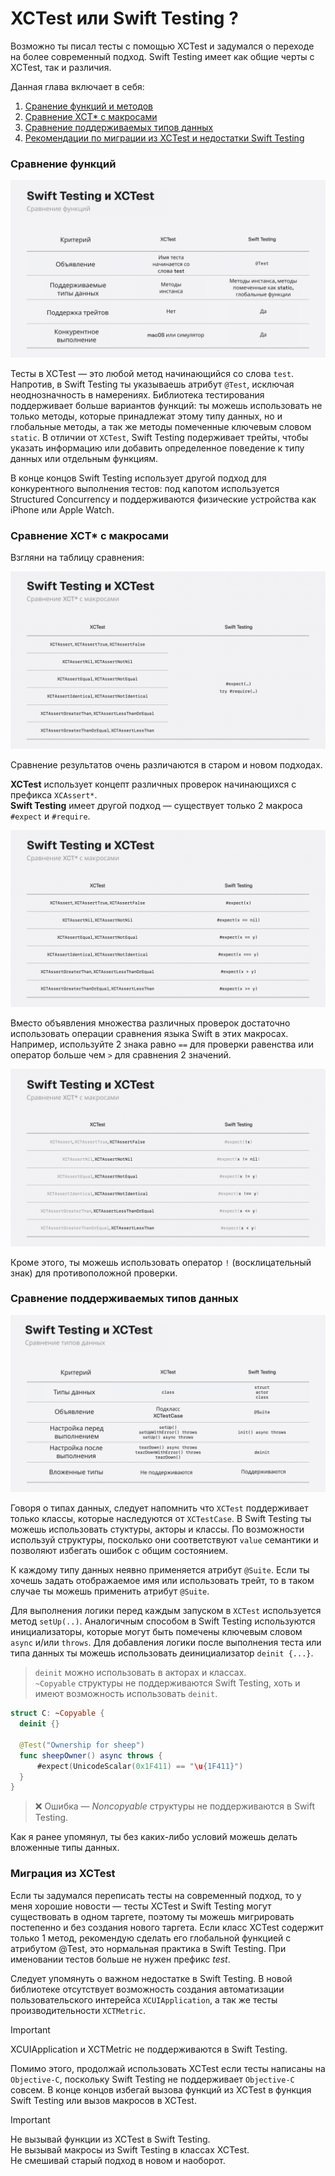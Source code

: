 # XCTest или Swift Testing ?

Возможно ты писал тесты с помощью XCTest и задумался о переходе на более современный подход. Swift Testing имеет как общие черты с XCTest, так и различия.

Данная глава включает в себя:

1. [Сранение функций и методов](#Сравнение-функций)
2. [Сравнение XCT* с макросами](#Сравнение-xct-с-макросами)
3. [Сравнение поддерживаемых типов данных](#Сравнение-поддерживаемых-типов-данных)
4. [Рекомендации по миграции из XCTest и недостатки Swift Testing](#Миграция-из-xctest)


### Сравнение функций

![Сравнение функций](assets/Swift%20Testing%20Screenshots/compare_fn.png)

<!-- | Критерий | XCTest | Swift Testing |
| --- | --- | --- |
| Объявление | Имя теста начинается со слова `test`| Указываем атрибут `@Test` |
| Поддерживаемые типы данных | Методы инстанса | Методы инстанса, методы помеченные как static, глобальные функции |
| Поддержка трейтов | Нет | Да |
| Конкурентное выполнение | macOS или симулятор | Да | -->

Тесты в XCTest — это любой метод начинающийся со слова `test`. Напротив, в Swift Testing ты указываешь атрибут `@Test`,
исключая неоднозначность в намерениях. Библиотека тестирования поддерживает больше вариантов функций: ты можешь использовать
не только методы, которые принадлежат этому типу данных, но и глобальные методы, а так же методы помеченные ключевым словом `static`.
В отличии от `XCTest`, Swift Testing подерживает трейты, чтобы указать информацию или добавить определенное поведение к типу данных или отдельным функциям.

В конце концов Swift Testing использует другой подход для конкурентного выполнения тестов:
под капотом используется Structured Concurrency и поддерживаются физические устройства как iPhone или Apple Watch.

### Сравнение XCT* с макросами

Взгляни на таблицу сравнения:

![Картинка сравнения](assets/Swift%20Testing%20Screenshots/compare_xct_and_macros.png)

Сравнение результатов очень различаются в старом и новом подходах.

**XCTest** использует концепт различных проверок начинающихся с префикса `XCAssert*`.<br>
**Swift Testing** имеет другой подход — существует только 2 макроса `#expect` и `#require`.

![Картинка сравнения 2](assets/Swift%20Testing%20Screenshots/compare_xct_2.png)

Вместо объявления множества различных проверок достаточно использовать операции сравнения языка Swift в этих макросах. Например, используйте 2 знака равно `==`
для проверки равенства или оператор больше чем `>` для сравнения 2 значений.

![Картинка сравнения 3](assets/Swift%20Testing%20Screenshots/compare_xct_3.png)

Кроме этого, ты можешь использовать оператор `!` (восклицательный знак) для противоположной проверки.

### Сравнение поддерживаемых типов данных

![Сравнение типов](assets/Swift%20Testing%20Screenshots/compare_type.png)
<!-- | Критерий | XCTest | Swift Testing |
| ----- | :-------- | :--------------------- |
| Типы данных | class | struct<br>actor<br>class |
| Объявление | Подкласс XCTestCase | @Suite |
| Настройка перед выполнением каждого теста | setUp()<br>setUpWithError() throws<br>setUp() async throws| init() async throws |
| После каждого теста | tearDown()<br>tearDown() async throws<br>tearDownWithError() throws | deinit |
| Вложенные типы | Не поддерживаются | Поддерживаются | -->

Говоря о типах данных, следует напомнить что `XCTest` поддерживает только классы,
которые наследуются от `XCTestCase`. В Swift Testing ты можешь использовать стуктуры, акторы и классы.
По возможности используй структуры, посколько они соответствуют `value` семантики и позволяют избегать ошибок с общим состоянием.

К каждому типу данных неявно применяется атрибут `@Suite`. Если ты хочешь задать
отображаемое имя или использовать трейт, то в таком случае ты можешь применить атрибут `@Suite`.

Для выполнения логики перед каждым запуском в `XCTest` используется метод `setUp(..)`.
Аналогичным способом в Swift Testing используются инициализаторы, которые могут
быть помечены ключевым словом `async` и/или `throws`. Для добавления логики после
выполнения теста или типа данных ты можешь использовать деинициализатор `deinit {...}`.

> `deinit` можно использовать в акторах и классах.<br>`~Copyable` структуры не поддерживаются Swift Testing, хоть и имеют возможность использовать `deinit`.

```swift
struct C: ~Copyable {
  deinit {}

  @Test("Ownership for sheep")
  func sheepOwner() async throws {
	  #expect(UnicodeScalar(0x1F411) == "\u{1F411}")
  }
}
```

> ❌ Ошибка — _Noncopyable_ структуры не поддерживаются в Swift Testing.

Как я ранее упомянул, ты без каких-либо условий можешь делать вложенные типы данных.

### Миграция из XCTest

Если ты задумался переписать тесты на современный подход, то у меня хорошие новости — 
тесты XCTest и Swift Testing могут существовать в одном таргете, поэтому ты можешь
мигрировать постепенно и без создания нового таргета. Если класс XCTest содержит
только 1 метод, рекомендую сделать его глобальной функцией с атрибутом @Test, это
нормальная практика в Swift Testing. При именовании тестов больше не нужен префикс *test*.

Следует упомянуть о важном недостатке в Swift Testing.
В новой библиотеке отсутствует возможность создания автоматизации пользовательского
интерейса `XCUIApplication`, а так же тесты производительности `XCTMetric`.

> [!IMPORTANT]
> XCUIApplication и XCTMetric не поддерживаются в Swift Testing.

Помимо этого, продолжай использовать XCTest если тесты написаны на
`Objective-C`, поскольку Swift Testing не поддерживает `Objective-C` совсем.
В конце концов избегай вызова функций из XCTest в функция Swift Testing или вызов макросов в XCTest.

> [!IMPORTANT]
> Не вызывай функции из XCTest в Swift Testing.<br>Не вызывай макросы из Swift Testing в классах XCTest.<br>Не смешивай старый подход в новом и наоборот.

<!-- https://github.com/swiftlang/swift-testing/issues/516#issuecomment-2201208834 -->
